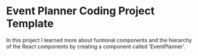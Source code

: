# Event Planner Coding Project Template

In this project I learned more about funtional components and the hierarchy of the React components by creating a component called 'EventPlanner'.
